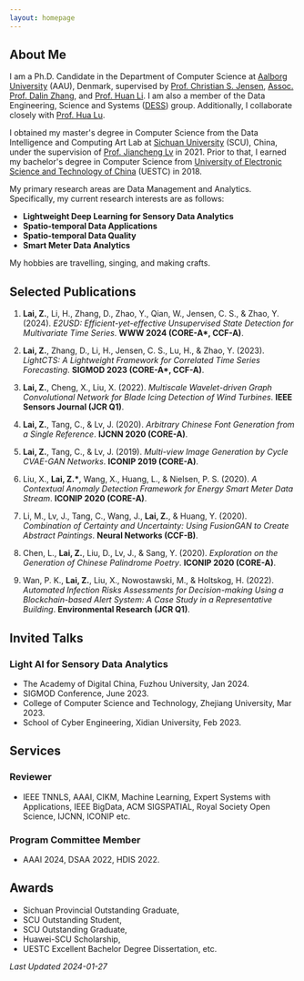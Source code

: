 ```yaml
---
layout: homepage
---
```


## About Me

I am a Ph.D. Candidate in the Department of Computer Science at [Aalborg University](https://www.en.aau.dk/) (AAU), Denmark, supervised by [Prof. Christian S. Jensen](https://csj.cs.aau.dk/), [Assoc. Prof. Dalin Zhang](https://dalinzhang.github.io/), and [Prof. Huan Li](https://longaspire.github.io/). I am also a member of the Data Engineering, Science and Systems ([DESS](https://www.cs.aau.dk/research/Data-Engineering-Science-and-Systems)) group. Additionally, I collaborate closely with [Prof. Hua Lu](https://luhua.ruc.dk/).

I obtained my master's degree in Computer Science from the Data Intelligence and Computing Art Lab at [Sichuan University](https://en.scu.edu.cn/) (SCU), China, under the supervision of [Prof. Jiancheng Lv](https://cs.scu.edu.cn/info/1288/13627.htm) in 2021. Prior to that, I earned my bachelor's degree in Computer Science from [University of Electronic Science and Technology of China](https://en.uestc.edu.cn/) (UESTC) in 2018.


My primary research areas are Data Management and Analytics. Specifically, my current research interests are as follows:
- **Lightweight Deep Learning for Sensory Data Analytics**
- **Spatio-temporal Data Applications**
- **Spatio-temporal Data Quality**
- **Smart Meter Data Analytics**


My hobbies are travelling, singing, and making crafts.


## Selected Publications

1. **Lai, Z.**, Li, H., Zhang, D., Zhao, Y., Qian, W., Jensen, C. S., & Zhao, Y. (2024). *E2USD: Efficient-yet-effective Unsupervised State Detection for Multivariate Time Series*. **WWW 2024 (CORE-A\*, CCF-A)**.

2. **Lai, Z.**, Zhang, D., Li, H., Jensen, C. S., Lu, H., & Zhao, Y. (2023). *LightCTS: A Lightweight Framework for Correlated Time Series Forecasting*. **SIGMOD 2023 (CORE-A\*, CCF-A)**.

3. **Lai, Z.**, Cheng, X., Liu, X. (2022). *Multiscale Wavelet-driven Graph Convolutional Network for Blade Icing Detection of Wind Turbines*. **IEEE Sensors Journal (JCR Q1)**.

4. **Lai, Z.**, Tang, C., & Lv, J. (2020). *Arbitrary Chinese Font Generation from a Single Reference*. **IJCNN 2020 (CORE-A)**.

5. **Lai, Z.**, Tang, C., & Lv, J. (2019). *Multi-view Image Generation by Cycle CVAE-GAN Networks*. **ICONIP 2019 (CORE-A)**.

6. Liu, X., **Lai, Z.\***, Wang, X., Huang, L., & Nielsen, P. S. (2020). *A Contextual Anomaly Detection Framework for Energy Smart Meter Data Stream*. **ICONIP 2020 (CORE-A)**.

7. Li, M., Lv, J., Tang, C., Wang, J., **Lai, Z.**, & Huang, Y. (2020). *Combination of Certainty and Uncertainty: Using FusionGAN to Create Abstract Paintings*. **Neural Networks (CCF-B)**.

8. Chen, L., **Lai, Z.**, Liu, D., Lv, J., & Sang, Y. (2020). *Exploration on the Generation of Chinese Palindrome Poetry*. **ICONIP 2020 (CORE-A)**.

9. Wan, P. K., **Lai, Z.**, Liu, X., Nowostawski, M., & Holtskog, H. (2022). *Automated Infection Risks Assessments for Decision-making Using a Blockchain-based Alert System: A Case Study in a Representative Building*. **Environmental Research (JCR Q1)**.

## Invited Talks
### Light AI for Sensory Data Analytics
- The Academy of Digital China, Fuzhou University, Jan 2024.
- SIGMOD Conference, June 2023.
- College of Computer Science and Technology, Zhejiang University, Mar 2023.
- School of Cyber Engineering, Xidian University, Feb 2023.


## Services

### Reviewer
- IEEE TNNLS, AAAI, CIKM, Machine Learning, Expert Systems with Applications, IEEE BigData, ACM SIGSPATIAL, Royal Society Open Science, IJCNN, ICONIP etc.

### Program Committee Member
- AAAI 2024, DSAA 2022, HDIS 2022.

## Awards
- Sichuan Provincial Outstanding Graduate,
- SCU Outstanding Student,
- SCU Outstanding Graduate,
- Huawei-SCU Scholarship,
- UESTC Excellent Bachelor Degree Dissertation, etc.



_Last Updated 2024-01-27_
